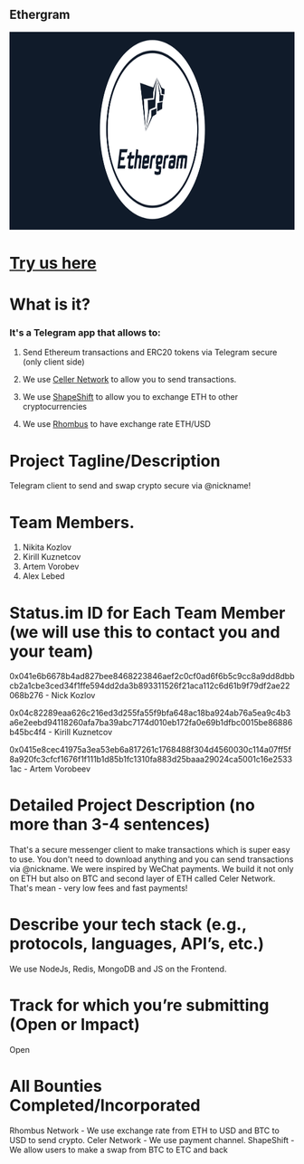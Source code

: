 ## Ethergram

<img src="https://raw.githubusercontent.com/button-tech/hackathon-eth-denver/master/general/ethergram-wide.png" alt="" data-canonical-src="https://raw.githubusercontent.com/button-tech/hackathon-eth-denver/master/general/ethergram-wide.png" height="350" />

# [Try us here](https://t.me/ethergram_bot)

# What is it?

### It's a Telegram app that allows to:
1.  Send Ethereum transactions and ERC20 tokens via Telegram secure (only client side)

2. We use [Celler Network](https://medium.com/celer-network/celer-network-lets-buidl-scalable-dapps-at-ethdenver-8c3d54e8926f) to allow you to send transactions.

3. We use [ShapeShift](https://shapeshift.io/#/coins) to allow you to exchange ETH to other cryptocurrencies

4. We use [Rhombus](https://kauri.io/article/74ed99544dc34542afccb51ac7532d3f/v3/rhombus-sponsor-bounty-at-ethdenver-2019!) to have exchange rate ETH/USD

# Project Tagline/Description 
Telegram client to send and swap crypto secure via @nickname! 

# Team Members. 

1. Nikita Kozlov
2. Kirill Kuznetcov
3. Artem Vorobev
4. Alex Lebed

# Status.im ID for Each Team Member (we will use this to contact you and your team)

0x041e6b6678b4ad827bee8468223846aef2c0cf0ad6f6b5c9cc8a9dd8dbbcb2a1cbe3ced34f1ffe594dd2da3b893311526f21aca112c6d61b9f79df2ae22068b276 - Nick Kozlov

0x04c82289eaa626c216ed3d255fa55f9bfa648ac18ba924ab76a5ea9c4b3a6e2eebd94118260afa7ba39abc7174d010eb172fa0e69b1dfbc0015be86886b45bc4f4 - Kirill Kuznetcov 

0x0415e8cec41975a3ea53eb6a817261c1768488f304d4560030c114a07ff5f8a920fc3cfcf1676f1f111b1d85b1fc1310fa883d25baaa29024ca5001c16e25331ac - Artem Vorobeev


# Detailed Project Description (no more than 3-4 sentences)
That's a secure messenger client to make transactions which is super easy to use. You don't need to download anything and you can send transactions via @nickname. We were inspired by WeChat payments. We build it not only on ETH but also on BTC and second layer of ETH called Celer Network. That's mean - very low fees and fast payments!

# Describe your tech stack (e.g., protocols, languages, API’s, etc.)
We use NodeJs, Redis, MongoDB and JS on the Frontend.

# Track for which you’re submitting (Open or Impact)
Open

# All Bounties Completed/Incorporated
Rhombus Network - We use exchange rate from ETH to USD and BTC to USD to send crypto.
Celer Network - We use payment channel.
ShapeShift - We allow users to make a swap from BTC to ETC and back
